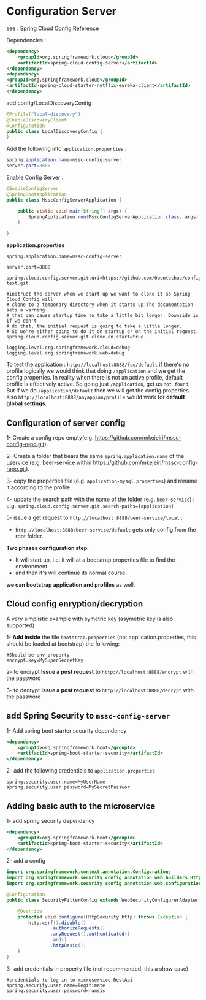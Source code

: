 # Configuration Server

see : [Spring Cloud Config Reference](https://cloud.spring.io/spring-cloud-config/reference/html/)

Dependencies : 
````xml
<dependency>
    <groupId>org.springframework.cloud</groupId>
    <artifactId>spring-cloud-config-server</artifactId>
</dependency>
<dependency>
<groupId>org.springframework.cloud</groupId>
<artifactId>spring-cloud-starter-netflix-eureka-client</artifactId>
</dependency>
````

add config/LocalDiscoveryConfig 
```java
@Profile("local-discovery")
@EnableDiscoveryClient
@Configuration
public class LocalDiscoveryConfig {
}
```

Add the following into `application.properties` :
```java
spring.application.name=mssc-config-server
server.port=8888
```

Enable Config Server :
````java
@EnableConfigServer
@SpringBootApplication
public class MsscConfigServerApplication {

    public static void main(String[] args) {
        SpringApplication.run(MsscConfigServerApplication.class, args);
    }

}
````

**application.properties**

```properties
spring.application.name=mssc-config-server

server.port=8888

spring.cloud.config.server.git.uri=https://github.com/Opentechup/config-test.git

#instruct the server when we start up we want to clone it so Spring Cloud Config will 
# clone to a temporary directory when it starts up.The documentation sets a warning 
# that can cause startup time to take a little bit longer. Downside is if we don't
# do that, the initial request is going to take a little longer.  
# So we're either going to do it on startup or on the initial request.
spring.cloud.config.server.git.clone-on-start=true

logging.level.org.springframework.cloud=debug
logging.level.org.springframework.web=debug
```


To test the application : `http://localhost:8888/foo/default`
if there's no profile logically we would think that doing `/application` and we get the config properties. In reality when there is not an active profile, default profile is effectively active. So going just `/application`, get us `not found`. But if we do `/application/default` then we will get the config properties.
also `http://localhost:8888/anyapp/anyprofile` would work for **default global settings**.


Configuration of server config
-------
1- Create a config repo empty(e.g. https://github.com/mkejeiri/mssc-config-repo.git).

2- Create a folder that bears the same `spring.application.name` of the µservice (e.g. beer-service within https://github.com/mkejeiri/mssc-config-repo.git).

3- copy the properties file (e.g. `application-mysql.properties`) and rename it according to the profile.

4- update the search path with the name of the folder (e.g. `beer-service`) : e.g. `spring.cloud.config.server.git.search-paths={application}` 

5- issue a get request to `http://localhost:8888/beer-service/local` : 
- `http://localhost:8888/beer-service/default` gets only config from the root folder.

**Two phases configuration step**: 
- It will start up, i.e. it will at a bootstrap.properties file to find the environment. 
- and then it's will continue its normal course.

**we can bootstrap application and profiles** as well.



Cloud config enryption/decryption
-----------
A very simplistic example with symetric key (asymetric key is also  supported)

1- **Add inside** the file `bootstrap.properties` (not application.properties, this should be loaded at bootstrap) the following: 

```properties
#Should be env property
encrypt.key=MySuperSecretKey
```

2- to encrypt **Issue a post request** to `http://localhost:8888/encrypt`  with the password

3- to decrypt **Issue a post request** to `http://localhost:8888/decrypt`  with the password



add Spring Security to `mssc-config-server`
----

1- Add spring boot starter security dependency

```xml
<dependency>
	<groupId>org.springframework.boot</groupId>
	<artifactId>spring-boot-starter-security</artifactId>
</dependency>
```

2- add the following credentials to `application.properties`

```properties
spring.security.user.name=MyUserName
spring.security.user.password=MySecretPasswor
```


Adding basic auth to the microservice
--------
1- add spring security dependency

```xml
<dependency>
	<groupId>org.springframework.boot</groupId>
	<artifactId>spring-boot-starter-security</artifactId>
</dependency>
```

2- add a config 

```java
import org.springframework.context.annotation.Configuration;
import org.springframework.security.config.annotation.web.builders.HttpSecurity;
import org.springframework.security.config.annotation.web.configuration.WebSecurityConfigurerAdapter;

@Configuration
public class SecurityFilterConfig extends WebSecurityConfigurerAdapter {

    @Override
    protected void configure(HttpSecurity http) throws Exception {
        http.csrf().disable()
                .authorizeRequests()
                .anyRequest().authenticated()
                .and()
                .httpBasic();
    }
}

```

3- add credentials in property file (not recommended, this a show case)

```properties
#credentials to log in to microservice RestApi
spring.security.user.name=legitimate
spring.security.user.password=ramsis
```

